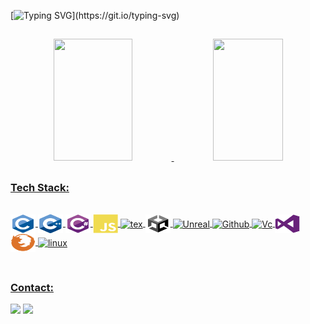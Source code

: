 
[![Typing SVG](https://readme-typing-svg.herokuapp.com/?color=962c33&size=35&center=true&vCenter=true&width=1000&lines=Hey!,+I'm+Daniela+Fernandes;A+Computer+Science+student+at+UFG;Be+Welcome!)](https://git.io/typing-svg)

##

<div align="center">

  <a href="https://github.com/FDaniela">
  <img width="50%" height="195px" src="https://github-readme-stats-k61kewvvq-fdaniela.vercel.app/api?username=FDaniela&hide=issues,stars&show_icons=true&hide_border=true&include_all_commits=true&count_private=true&title_color=962c33&text_color=c9d1d9&bg_color=0d1117&icon_color=962c33"/>
  <img width="47%" height="195px" src="https://github-readme-stats-k61kewvvq-fdaniela.vercel.app/api/top-langs/?username=FDaniela&layout=compact&langs_count=7&hide_border=true&title_color=962c33&text_color=c9d1d9&bg_color=0d1117"/>
  
</div>

##

### Tech Stack:




<div style="display: inline_block"><br>

   <img align="center" alt="c" height="30" width="40" src="https://github.com/devicons/devicon/blob/master/icons/c/c-original.svg">
   <img align="center" alt="c++" height="30" width="40" src="https://github.com/devicons/devicon/blob/master/icons/cplusplus/cplusplus-original.svg">
   <img align="center" alt="Csharp" height="30" width="40" src="https://raw.githubusercontent.com/devicons/devicon/master/icons/csharp/csharp-original.svg">
   <img align="center" alt="Js" height="30" width="40" src="https://raw.githubusercontent.com/devicons/devicon/master/icons/javascript/javascript-plain.svg">
   <img align="center" alt="tex" height="30" width="40" src="https://cdn.jsdelivr.net/gh/devicons/devicon/icons/latex/latex-original.svg" >     
   <img align="center" alt="Unity" height="30" width="40" src="https://github.com/devicons/devicon/blob/master/icons/unity/unity-original.svg" >
   <img align="center" alt="Unreal" height="30" width="40" src="https://cdn.jsdelivr.net/gh/devicons/devicon/icons/unrealengine/unrealengine-original.svg" >
   <img align="center" alt="Github" height="30" width="40" src="https://cdn.jsdelivr.net/gh/devicons/devicon/icons/github/github-original.svg" >
   <img align="center" alt="Vc" height="30" width="40" src="https://cdn.jsdelivr.net/gh/devicons/devicon/icons/vscode/vscode-original.svg" >
   <img align="center" alt="Vs" height="30" width="40" src="https://github.com/devicons/devicon/blob/master/icons/visualstudio/visualstudio-plain.svg" >
   <img align="center" alt="Vs" height="30" width="40" src="https://github.com/devicons/devicon/blob/master/icons/firefox/firefox-plain.svg" >
   <img align="center" alt="linux" height="30" width="40" src="https://cdn.jsdelivr.net/gh/devicons/devicon/icons/linux/linux-plain.svg"/>

</div><br>

##

### Contact:

<div> 

  <a href = "mailto:056daniela@gmail.com"><img src="https://img.shields.io/badge/-Gmail-%23333?style=for-the-badge&logo=gmail&logoColor=white" target="_blank"></a>
  <a href="https://www.linkedin.com/in/daniela-fernandes-nascimento/" target="_blank"><img src="https://img.shields.io/badge/-LinkedIn-%230077B5?style=for-the-badge&logo=linkedin&logoColor=white" target="_blank"></a> 

</div>

